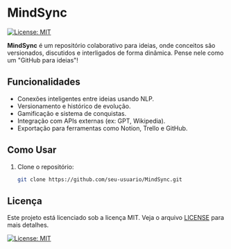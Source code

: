 # MindSync

[![License: MIT](https://img.shields.io/badge/License-MIT-blue.svg)](https://opensource.org/licenses/MIT)

**MindSync** é um repositório colaborativo para ideias, onde conceitos são versionados, discutidos e interligados de forma dinâmica. Pense nele como um "GitHub para ideias"!

## Funcionalidades
- Conexões inteligentes entre ideias usando NLP.
- Versionamento e histórico de evolução.
- Gamificação e sistema de conquistas.
- Integração com APIs externas (ex: GPT, Wikipedia).
- Exportação para ferramentas como Notion, Trello e GitHub.

## Como Usar
1. Clone o repositório:
   ```bash
   git clone https://github.com/seu-usuario/MindSync.git

## Licença

Este projeto está licenciado sob a licença MIT. Veja o arquivo [LICENSE](LICENSE) para mais detalhes.

[![License: MIT](https://img.shields.io/badge/License-MIT-blue.svg)](https://opensource.org/licenses/MIT)
